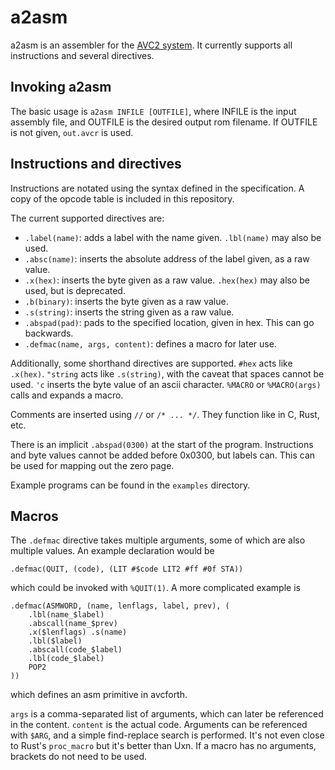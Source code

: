 # a2asm

a2asm is an assembler for the [AVC2 system](https://github.com/ambyshframber/avc2). It currently supports all instructions and several directives.

## Invoking a2asm

The basic usage is `a2asm INFILE [OUTFILE]`, where INFILE is the input assembly file, and OUTFILE is the desired output rom filename. If OUTFILE is not given, `out.avcr` is used.

## Instructions and directives

Instructions are notated using the syntax defined in the specification. A copy of the opcode table is included in this repository.

The current supported directives are:

- `.label(name)`: adds a label with the name given. `.lbl(name)` may also be used.
- `.absc(name)`: inserts the absolute address of the label given, as a raw value.
- `.x(hex)`: inserts the byte given as a raw value. `.hex(hex)` may also be used, but is deprecated.
- `.b(binary)`: inserts the byte given as a raw value.
- `.s(string)`: inserts the string given as a raw value.
- `.abspad(pad)`: pads to the specified location, given in hex. This can go backwards.
- `.defmac(name, args, content)`: defines a macro for later use.

Additionally, some shorthand directives are supported. `#hex` acts like `.x(hex)`. `"string` acts like `.s(string)`, with the caveat that spaces cannot be used. `'c` inserts the byte value of an ascii character. `%MACRO` or `%MACRO(args)` calls and expands a macro.

Comments are inserted using `//` or `/* ... */`. They function like in C, Rust, etc.

There is an implicit `.abspad(0300)` at the start of the program. Instructions and byte values cannot be added before 0x0300, but labels can. This can be used for mapping out the zero page.

Example programs can be found in the `examples` directory.

## Macros

The `.defmac` directive takes multiple arguments, some of which are also multiple values. An example declaration would be

```
.defmac(QUIT, (code), (LIT #$code LIT2 #ff #0f STA))
```

which could be invoked with `%QUIT(1)`. A more complicated example is

```
.defmac(ASMWORD, (name, lenflags, label, prev), (
    .lbl(name_$label)
    .abscall(name_$prev)
    .x($lenflags) .s(name)
    .lbl($label)
    .abscall(code_$label)
    .lbl(code_$label)
    POP2
))
```

which defines an asm primitive in avcforth.

`args` is a comma-separated list of arguments, which can later be referenced in the content. `content` is the actual code. Arguments can be referenced with `$ARG`, and a simple find-replace search is performed. It's not even close to Rust's `proc_macro` but it's better than Uxn. If a macro has no arguments, brackets do not need to be used.

